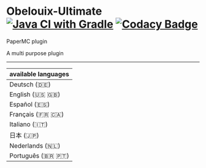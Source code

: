 # Obelouix-Ultimate [![Java CI with Gradle](https://github.com/obelouix/Obelouix-Ultimate/actions/workflows/gradle.yml/badge.svg)](https://github.com/obelouix/Obelouix-Ultimate/actions/workflows/gradle.yml) [![Codacy Badge](https://app.codacy.com/project/badge/Grade/b54eda108994458dbdcb7bb3fe3e7f6f)](https://www.codacy.com/gh/obelouix/Obelouix-Ultimate/dashboard?utm_source=github.com&amp;utm_medium=referral&amp;utm_content=obelouix/Obelouix-Ultimate&amp;utm_campaign=Badge_Grade)
PaperMC plugin

A multi purpose plugin

-----------

|  available languages 	|
|---------------------	|
|   Deutsch (🇩🇪)        |
|   English (🇺🇸 🇬🇧) 	  |
|   Español (🇪🇸)        |
|   Français (🇫🇷 🇨🇦) 	  |
|   Italiano (🇮🇹)       |
|   日本 (🇯🇵)           |
|   Nederlands (🇳🇱)    |
|   Português (🇧🇷 🇵🇹)   |

